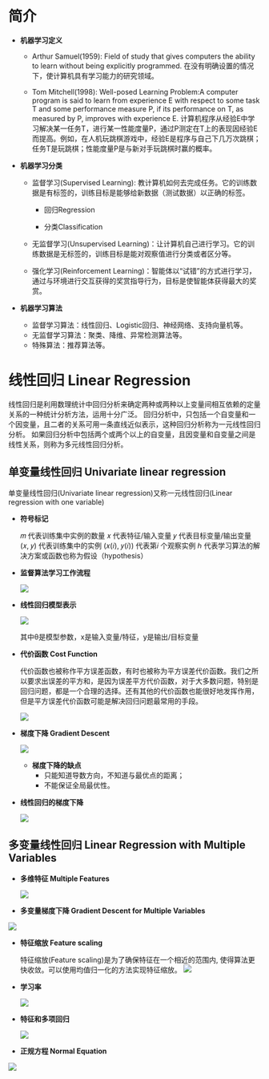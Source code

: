 # 简介

- **机器学习定义**
  - Arthur Samuel(1959): Field of study that gives computers the ability to learn without being explicitly programmed. 在没有明确设置的情况下，使计算机具有学习能力的研究领域。
  
  - Tom Mitchell(1998): Well-posed Learning Problem:A computer program is said to learn from experience E with respect to some task T and some performance measure P, if its performance on T, as measured by P, improves with experience E. 计算机程序从经验E中学习解决某一任务T，进行某一性能度量P，通过P测定在T上的表现因经验E而提高。例如，在人机玩跳棋游戏中，经验E是程序与自己下几万次跳棋；任务T是玩跳棋；性能度量P是与新对手玩跳棋时赢的概率。
  
- **机器学习分类**
  - 监督学习(Supervised Learning): 教计算机如何去完成任务。它的训练数据是有标签的，训练目标是能够给新数据（测试数据）以正确的标签。
    - 回归Regression
  
    - 分类Classification
  
  - 无监督学习(Unsupervised Learning)：让计算机自己进行学习。它的训练数据是无标签的，训练目标是能对观察值进行分类或者区分等。
  
  - 强化学习(Reinforcement Learning)：智能体以“试错”的方式进行学习，通过与环境进行交互获得的奖赏指导行为，目标是使智能体获得最大的奖赏。
- **机器学习算法**
  - 监督学习算法：线性回归、Logistic回归、神经网络、支持向量机等。
  - 无监督学习算法：聚类、降维、异常检测算法等。
  - 特殊算法：推荐算法等。



# 线性回归 Linear Regression

线性回归是利用数理统计中回归分析来确定两种或两种以上变量间相互依赖的定量关系的一种统计分析方法，运用十分广泛。
回归分析中，只包括一个自变量和一个因变量，且二者的关系可用一条直线近似表示，这种回归分析称为一元线性回归分析。
如果回归分析中包括两个或两个以上的自变量，且因变量和自变量之间是线性关系，则称为多元线性回归分析。

## 单变量线性回归 Univariate linear regression

单变量线性回归(Univariate linear regression)又称一元线性回归(Linear regression with one variable)

- **符号标记**

  𝑚 代表训练集中实例的数量
  𝑥 代表特征/输入变量
  𝑦 代表目标变量/输出变量
  (𝑥, 𝑦) 代表训练集中的实例
  (𝑥(𝑖), 𝑦(𝑖)) 代表第𝑖 个观察实例
  ℎ 代表学习算法的解决方案或函数也称为假设（hypothesis）

- **监督算法学习工作流程**

  ![](https://raw.githubusercontent.com/CorneliusDeng/Markdown-Photos/main/Machine%20Learning/procedure%20of%20supervised%20learning.png)

- **线性回归模型表示**

  ![](https://raw.githubusercontent.com/CorneliusDeng/Markdown-Photos/main/Machine%20Learning/modal%20of%20linear%20regression.png)

  其中θ是模型参数，x是输入变量/特征，y是输出/目标变量

- **代价函数 Cost Function**

  ​	代价函数也被称作平方误差函数，有时也被称为平方误差代价函数。我们之所以要求出误差的平方和，是因为误差平方代价函数，对于大多数问题，特别是回归问题，都是一个合理的选择。还有其他的代价函数也能很好地发挥作用，但是平方误差代价函数可能是解决回归问题最常用的手段。

  ![](https://raw.githubusercontent.com/CorneliusDeng/Markdown-Photos/main/Machine%20Learning/cost%20function.png)

- **梯度下降 Gradient Descent**

  ![](https://raw.githubusercontent.com/CorneliusDeng/Markdown-Photos/main/Machine%20Learning/Gradient%20descent.png)

  - **梯度下降的缺点**
    - 只能知道导数方向，不知道与最优点的距离；
    - 不能保证全局最优性。

- **线性回归的梯度下降**

  ![](https://raw.githubusercontent.com/CorneliusDeng/Markdown-Photos/main/Machine%20Learning/GradientDescentForLinearRegression.png)

## 多变量线性回归 Linear Regression with Multiple Variables 

- **多维特征 Multiple Features**

  ![](https://raw.githubusercontent.com/CorneliusDeng/Markdown-Photos/main/Machine%20Learning/Multiple%20Features.png)

- **多变量梯度下降 Gradient Descent for Multiple Variables**

![](https://raw.githubusercontent.com/CorneliusDeng/Markdown-Photos/main/Machine%20Learning/Gradient%20Descent%20for%20Multiple%20Variables.png)

- **特征缩放 Feature scaling**

  特征缩放(Feature scaling)是为了确保特征在一个相近的范围内, 使得算法更快收敛。可以使用均值归一化的方法实现特征缩放。
  ![](https://raw.githubusercontent.com/CorneliusDeng/Markdown-Photos/main/Machine%20Learning/Feature%20scaling.png)

- **学习率**

  ![](https://raw.githubusercontent.com/CorneliusDeng/Markdown-Photos/main/Machine%20Learning/learn%20rate.png)

- **特征和多项回归**

  ![](https://raw.githubusercontent.com/CorneliusDeng/Markdown-Photos/main/Machine%20Learning/feature%20and%20mutilregression.png)

- **正规方程 Normal Equation**

![](https://raw.githubusercontent.com/CorneliusDeng/Markdown-Photos/main/Machine%20Learning/Normal%20Equation.png)



